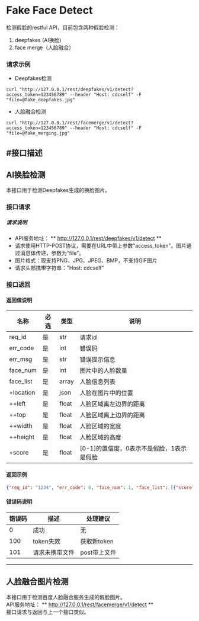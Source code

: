 Fake Face Detect
===
检测假脸的restful API，目前包含两种假脸检测：     
1. deepfakes (AI换脸)  
2. face merge（人脸融合）     

### 请求示例

+ Deepfakes检测
```shell
curl "http://127.0.0.1/rest/deepfakes/v1/detect?access_token=123456789" --header "Host: cdcself" -F "file=@fake_deepfakes.jpg"
```

+ 人脸融合检测
```shell
curl "http://127.0.0.1/rest/facemerge/v1/detect?access_token=123456789" --header "Host: cdcself" -F "file=@fake_merging.jpg"
```

#接口描述
----
## AI换脸检测
本接口用于检测Deepfakes生成的换脸图片。

### 接口请求
##### 请求说明
+ API服务地址： ** http://127.0.0.1/rest/deepfakes/v1/detect **  
+ 请求使用HTTP-POST协议，需要在URL中带上参数"access_token"。图片通过消息体传递，参数为“file”。
+ 图片格式：现支持PNG、JPG、JPEG、BMP，不支持GIF图片
+ 请求头部携带字符串："Host: cdcself"

### 接口返回

#### 返回值说明       

名称 | 必选 | 类型| 说明
------------ | ------------- | ------------| ------------
req_id | 是  | str| 请求id
err_code | 是  | int| 错误码
err_msg | 是  | str| 错误提示信息
face_num | 是  | int| 图片中的人脸数量
face_list | 是  | array| 人脸信息列表
+location | 是  | json| 人脸在图片中的位置
++left | 是  | float| 人脸区域离左边界的距离
++top | 是  | float| 人脸区域离上边界的距离
++width | 是  | float| 人脸区域的宽度
++height | 是  | float| 人脸区域的高度
+score | 是  | float| [0-1]的置信度，0表示不是假脸，1表示是假脸

#### 返回示例        
```json
{"req_id": "1234", "err_code": 0, "face_num": 1, "face_list": [{"score": "0.704", "location": {"width": 134.661116912961, "height": 164.4973850734532, "left": 323.52674858272076, "top": 45.93883013725281}},{"score": "0.940", "location": {"width": 98.42351754754782, "height": 124.57625658810139, "left": 89.07363281399012, "top": 72.44846796244383}}], "err_msg": "success"}

```
#### 错误码说明       

错误码 | 描述 | 处理建议
------------ | ------------- | ------------
0 | 成功 | 无
100 | token失效 | 获取新token
101 | 请求未携带文件 | post带上文件

---
## 人脸融合图片检测
本接口用于检测百度人脸融合服务生成的假脸图片。     
API服务地址： ** http://127.0.0.1/rest/facemerge/v1/detect **   
接口请求与返回与上一个接口类似。
